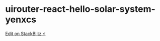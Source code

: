 # uirouter-react-hello-solar-system-yenxcs

[Edit on StackBlitz ⚡️](https://stackblitz.com/edit/uirouter-react-hello-solar-system-yenxcs)